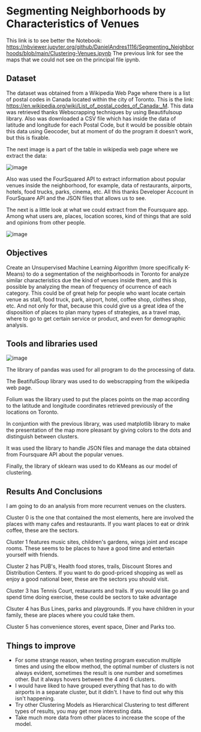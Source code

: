 # Segmenting Neighborhoods by Characteristics of Venues

This link is to see better the Notebook: https://nbviewer.jupyter.org/github/DanielAndres1116/Segmenting_Neighborhoods/blob/main/Clustering-Venues.ipynb
The previous link for see the maps that we could not see on the principal file ipynb.

## Dataset

The dataset was obtained from a Wikipedia Web Page where there is a list of postal codes in Canada located within the city of Toronto. This is the link: https://en.wikipedia.org/wiki/List_of_postal_codes_of_Canada:_M. This data was retrieved thanks Webscrapping techniques by using Beautifulsoup library. Also was downloaded a CSV file which has inside the data of latitude and longitude for each Postal Code, but it would be possible obtain this data using Geocoder, but at moment of do the program it doesn't work, but this is fixable.

The next image is a part of the table in wikipedia web page where we extract the data:

![image](https://user-images.githubusercontent.com/43154438/119295146-b4e55780-bc1b-11eb-9dd5-bfc3d7b95d56.png)

Also was used the FourSquared API to extract information about popular venues inside the neighborhood, for example, data of restaurants, airports, hotels, food trucks, parks, cinema, etc. All this thanks Developer Account in FourSquare API and the JSON files that allows us to see. 

The next is a little look at what we could extract from the Foursquare app. Among what users are, places, location scores, kind of things that are sold and opinions from other people.

![image](https://user-images.githubusercontent.com/43154438/119295365-43f26f80-bc1c-11eb-9e69-578a131c5033.png)

## Objectives

Create an Unsupervised Machine Learning Algorithm (more specifically K-Means) to do a segmentation of the neighborhoods in Toronto for analyze similar characteristics due the kind of venues inside them, and this is possible by analyzing the mean of frequency of ocurrence of each category. This could be of great help for people who want locate certain venue as stall, food truck, park, airport, hotel, coffee shop, clothes shop, etc. And not only for that, because this could give us a great idea of the disposition of places to plan many types of strategies, as a travel map, where to go to get certain service or product, and even for demographic analysis. 

## Tools and libraries used

![image](https://user-images.githubusercontent.com/43154438/119296000-c2034600-bc1d-11eb-98e4-d3489086501d.png)

The library of pandas was used for all program to do the processing of data. 

The BeatifulSoup library was used to do webscrapping from the wikipedia web page. 

Folium was the library used to put the places points on the map according to the latitude and longitude coordinates retrieved previously of the locations on Toronto. 

In conjuntion with the previous library, was used matplotlib library to make the presentation of the map more pleasant by giving colors to the dots and distinguish between clusters.

It was used the library to handle JSON files and manage the data obtained from Foursquare API about the popular venues. 

Finally, the library of sklearn was used to do KMeans as our model of clustering.  

## Results And Conclusions

I am going to do an analysis from more recurrent venues on the clusters. 

Cluster 0 is the one that contained the most elements, here are involved the places with many cafes and restaurants. If you want places to eat or drink coffee, these are the sectors.

Cluster 1 features music sites, children's gardens, wings joint and escape rooms. These seems to be places to have a good time and entertain yourself with friends.

Cluster 2 has PUB's, Health food stores, trails, Discount Stores and Distribution Centers. If you want to do good-priced shopping as well as enjoy a good national beer, these are the sectors you should visit.

Cluster 3 has Tennis Court, restaurants and trails. If you would like go and spend time doing exercise, these could be sectors to take advantage

Clsuter 4 has Bus Lines, parks and playgrounds. If you have children in your family, these are places where you could take them. 

Cluster 5 has convenience stores, event space, Diner and Parks too. 

## Things to improve

- For some strange reason, when testing program execution multiple times and using the elbow method, the optimal number of clusters is not always evident, sometimes the result is one number and sometimes other. But it always hovers between the 4 and 6 clusters. 
- I would have liked to have grouped everything that has to do with airports in a separate cluster, but it didn't. I have to find out why this isn't happening.
- Try other Clustering Models as Hierarchical Clustering to test different types of results, you may get more interesting data.
- Take much more data from other places to increase the scope of the model.





